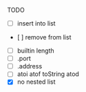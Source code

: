 TODO
* [ ] insert into list
* [ ] remove from list
* [ ] builtin length
* [ ] .port
* [ ] .address
* [ ] atoi atof toString atod
* [x] no nested list
